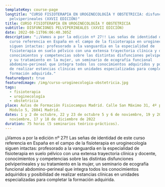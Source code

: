 ```yaml
---
templateKey: course-page
longtitle: "CURSO FISIOTERAPIA EN UROGINECOLOGÍA Y OBSTETRICIA: disfunciones
  pelviperineales (XXVII EDICIÓN)"
title: CURSO FISIOTERAPIA EN UROGINECOLOGÍA Y OBSTETRICIA
subtitle: DISFUNCIONES PELVIPERINEALES (XXVII EDICIÓN)
date: 2022-08-11T06:06:40.305Z
description: "¡¡Vamos a por la edición nº 27!! Las señas de identidad de este
  curso referencia en España en el campo de la fisioterapia en uroginecología
  siguen intactas: profesorado a la vanguardia en la especialidad de
  fisioterapia en suelo pélvico con una extensa trayectoria clínica y docente,
  conocimientos y competencias sobre las distintas disfunciones pelviperineales
  y su tratamiento en la mujer, un seminario de ecografía funcional
  abdomino-perineal que integra todos los conocimientos adquiridos y posibilidad
  de realizar estancias clínicas en unidades especializadas para completar la
  formación adquirida."
featuredpost: true
featuredimage: /img/curso-uroginecologia-obstetricia.jpg
tags:
  - fisioterapia
  - uroginecología
  - obstetricia
place: Aulas de Formación Fisiocampus Madrid. Calle San Máximo 31, 4º planta-
  Módulo 5, 28041 Madrid.
dates: 1 y 2 de octubre, 22 y 23 de octubre 5 y 6 de noviembre, 19 y 20
  noviembre, 17 y 18 de diciembre de 2022
duration: 75 horas (5 seminarios teórico-prácticos).
---
```

¡¡Vamos a por la edición nº 27!! Las señas de identidad de este curso referencia en España en el campo de la fisioterapia en uroginecología siguen intactas: profesorado a la vanguardia en la especialidad de fisioterapia en suelo pélvico con una extensa trayectoria clínica y docente, conocimientos y competencias sobre las distintas disfunciones pelviperineales y su tratamiento en la mujer, un seminario de ecografía funcional abdomino-perineal que integra todos los conocimientos adquiridos y posibilidad de realizar estancias clínicas en unidades especializadas para completar la formación adquirida.